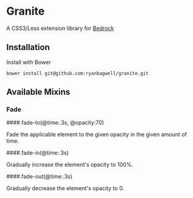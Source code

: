 # Granite

A CSS3/Less extension library for [Bedrock](https://github.com/hzdg/bedrock)

## Installation

Install with Bower

    bower install git@github.com:ryanbagwell/granite.git

## Available Mixins

### Fade

####.fade-to(@time:.3s, @opacity:70)

Fade the applicable element to the given opacity in the given amount of time.

####.fade-in(@time:.3s)

Gradually increase the element's opacity to 100%.

####.fade-out(@time:.3s)

Gradually decrease the element's opacity to 0.
